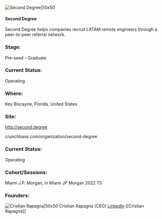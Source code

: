 

![Second Degree|50x50](https://res.cloudinary.com/crunchbase-production/image/upload/a4q4a3ejy8tdh65jqm7m)

#### Second Degree
Second Degree helps companies recruit LATAM remote engineers through a peer-to-peer referral network.

### Stage: 
Pre-seed - Graduate 

### Current Status: 
Operating

### Where:
Key Biscayne, Florida, United States

### Site:
http://second.degree



crunchbase.com/organization/second-degree

### Current Status: 
Operating

### Cohort/Sessions: 
Miami J.P. Morgan, in Miami JP Morgan 2022 T5

### Founders: 

![Cristian Rapagna|50x50](https://www.f6s.com/content-resource/profiles/1097426_th2.jpg) Cristian Rapagna (CEO) [LinkedIn](https://linkedin.com/in/cristianrapagna) [[Cristian Rapagna]]


